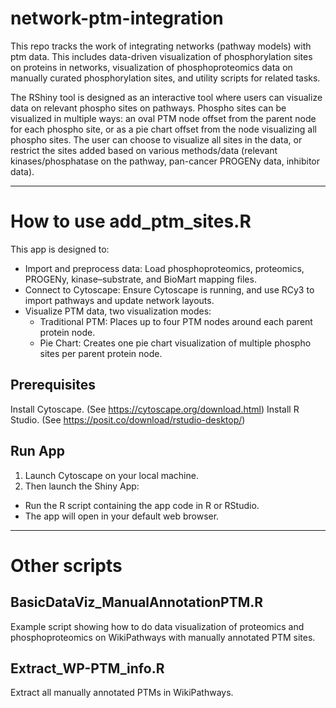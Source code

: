 # network-ptm-integration
This repo tracks the work of integrating networks (pathway models) with ptm data. This includes data-driven visualization of phosphorylation sites on proteins in networks, visualization of phosphoproteomics data on manually curated phosphorylation sites, and utility scripts for related tasks. 

The RShiny tool is designed as an interactive tool where users can visualize data on relevant phospho sites on pathways. Phospho sites can be visualized in multiple ways: an oval PTM node offset from the parent node for each phospho site, or as a pie chart offset from the node visualizing all phospho sites. The user can choose to visualize all sites in the data, or restrict the sites added based on various methods/data (relevant kinases/phosphatase on the pathway, pan-cancer PROGENy data, inhibitor data). 

---
# How to use add_ptm_sites.R
This app is designed to:

- Import and preprocess data: Load phosphoproteomics, proteomics, PROGENy, kinase–substrate, and BioMart mapping files.
- Connect to Cytoscape: Ensure Cytoscape is running, and use RCy3 to import pathways and update network layouts.
- Visualize PTM data, two visualization modes:
   - Traditional PTM: Places up to four PTM nodes around each parent protein node.
   - Pie Chart: Creates one pie chart visualization of multiple phospho sites per parent protein node.
 
## Prerequisites

Install Cytoscape. (See https://cytoscape.org/download.html)
Install R Studio. (See https://posit.co/download/rstudio-desktop/)

## Run App
1. Launch Cytoscape on your local machine.
2. Then launch the Shiny App:
 * Run the R script containing the app code in R or RStudio.
 * The app will open in your default web browser.
---

# Other scripts

## BasicDataViz_ManualAnnotationPTM.R

Example script showing how to do data visualization of proteomics and phosphoproteomics on WikiPathways with manually annotated PTM sites.

## Extract_WP-PTM_info.R

Extract all manually annotated PTMs in WikiPathways.
